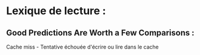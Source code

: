 # Lexique de lecture :

## Good Predictions Are Worth a Few Comparisons :

Cache miss - Tentative échouée d'écrire ou lire dans le cache





